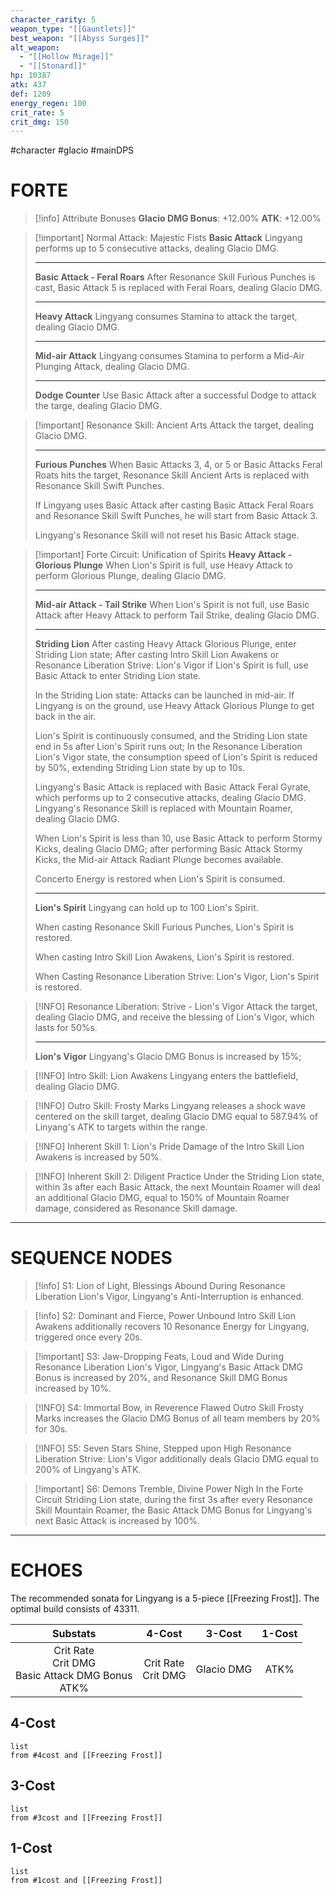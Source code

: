 ```yaml
---
character_rarity: 5
weapon_type: "[[Gauntlets]]"
best_weapon: "[[Abyss Surges]]"
alt_weapon:
  - "[[Hollow Mirage]]"
  - "[[Stonard]]"
hp: 10387
atk: 437
def: 1209
energy_regen: 100
crit_rate: 5
crit_dmg: 150
---
```

#character #glacio #mainDPS 
# FORTE
> [!info] Attribute Bonuses
> **Glacio DMG Bonus**: +12.00%
> **ATK**: +12.00%

> [!important] Normal Attack: Majestic Fists
> **Basic Attack**
> Lingyang performs up to 5 consecutive attacks, dealing Glacio DMG.
> 
> ---
> **Basic Attack - Feral Roars**
> After Resonance Skill Furious Punches is cast, Basic Attack 5 is replaced with Feral Roars, dealing Glacio DMG.
> 
> ---
> **Heavy Attack**
> Lingyang consumes Stamina to attack the target, dealing Glacio DMG.
> 
> ---
> **Mid-air Attack** 
> Lingyang consumes Stamina to perform a Mid-Air Plunging Attack, dealing Glacio DMG.
> 
> ---
> **Dodge Counter** 
> Use Basic Attack after a successful Dodge to attack the targe, dealing Glacio DMG.

> [!important] Resonance Skill: Ancient Arts
> Attack the target, dealing Glacio DMG.
> 
> ---
> **Furious Punches**
> When Basic Attacks 3, 4, or 5 or Basic Attacks Feral Roats hits the target, Resonance Skill Ancient Arts is replaced with Resonance Skill Swift Punches.  
> 
> If Lingyang uses Basic Attack after casting Basic Attack Feral Roars and Resonance Skill Swift Punches, he will start from Basic Attack 3.  
> 
> Lingyang's Resonance Skill will not reset his Basic Attack stage.

> [!important] Forte Circuit: Unification of Spirits
> **Heavy Attack - Glorious Plunge**
> When Lion's Spirit is full, use Heavy Attack to perform Glorious Plunge, dealing Glacio DMG.
> 
> ---
> **Mid-air Attack - Tail Strike**
> When Lion's Spirit is not full, use Basic Attack after Heavy Attack to perform Tail Strike, dealing Glacio DMG.
> 
> ---
> **Striding Lion**
> After casting Heavy Attack Glorious Plunge, enter Striding Lion state; After casting Intro Skill Lion Awakens or Resonance Liberation Strive: Lion's Vigor if Lion's Spirit is full, use Basic Attack to enter Striding Lion state.  
> 
> In the Striding Lion state: Attacks can be launched in mid-air. If Lingyang is on the ground, use Heavy Attack Glorious Plunge to get back in the air.  
> 
> Lion's Spirit is continuously consumed, and the Striding Lion state end in 5s after Lion's Spirit runs out; In the Resonance Liberation Lion's Vigor state, the consumption speed of Lion's Spirit is reduced by 50%, extending Striding Lion state by up to 10s.  
> 
> Lingyang's Basic Attack is replaced with Basic Attack Feral Gyrate, which performs up to 2 consecutive attacks, dealing Glacio DMG. Lingyang's Resonance Skill is replaced with Mountain Roamer, dealing Glacio DMG.  
> 
> When Lion's Spirit is less than 10, use Basic Attack to perform Stormy Kicks, dealing Glacio DMG; after performing Basic Attack Stormy Kicks, the Mid-air Attack Radiant Plunge becomes available.  
> 
> Concerto Energy is restored when Lion's Spirit is consumed.
> 
> ---
> **Lion's Spirit**
> Lingyang can hold up to 100 Lion's Spirit.  
> 
> When casting Resonance Skill Furious Punches, Lion's Spirit is restored. 
> 
> When casting Intro Skill Lion Awakens, Lion's Spirit is restored.  
> 
> When Casting Resonance Liberation Strive: Lion's Vigor, Lion's Spirit is restored.

> [!INFO] Resonance Liberation: Strive - Lion's Vigor
> Attack the target, dealing Glacio DMG, and receive the blessing of Lion's Vigor, which lasts for 50%s.
> 
> ---
> **Lion's Vigor**
> Lingyang's Glacio DMG Bonus is increased by 15%;

> [!INFO] Intro Skill: Lion Awakens
> Lingyang enters the battlefield, dealing Glacio DMG.

> [!INFO] Outro Skill: Frosty Marks
> Lingyang releases a shock wave centered on the skill target, dealing Glacio DMG equal to 587.94% of Linyang's ATK to targets within the range.

> [!INFO] Inherent Skill 1: Lion's Pride
> Damage of the Intro Skill Lion Awakens is increased by 50%.

> [!INFO] Inherent Skill 2: Diligent Practice
> Under the Striding Lion state, within 3s after each Basic Attack, the next Mountain Roamer will deal an additional Glacio DMG, equal to 150% of Mountain Roamer damage, considered as Resonance Skill damage.

---
# SEQUENCE NODES

> [!info] S1: Lion of Light, Blessings Abound
> During Resonance Liberation Lion's Vigor, Lingyang's Anti-Interruption is enhanced.

> [!info] S2: Dominant and Fierce, Power Unbound
> Intro Skill Lion Awakens additionally recovers 10 Resonance Energy for Lingyang, triggered once every 20s.

> [!important] S3: Jaw-Dropping Feats, Loud and Wide
> During Resonance Liberation Lion's Vigor, Lingyang's Basic Attack DMG Bonus is increased by 20%, and Resonance Skill DMG Bonus increased by 10%.

> [!INFO] S4: Immortal Bow, in Reverence Flawed
> Outro Skill Frosty Marks increases the Glacio DMG Bonus of all team members by 20% for 30s.

> [!INFO] S5: Seven Stars Shine, Stepped upon High
> Resonance Liberation Strive: Lion's Vigor additionally deals Glacio DMG equal to 200% of Lingyang's ATK.

> [!important] S6: Demons Tremble, Divine Power Nigh
> In the Forte Circuit Striding Lion state, during the first 3s after every Resonance Skill Mountain Roamer, the Basic Attack DMG Bonus for Lingyang's next Basic Attack is increased by 100%.

---
# ECHOES
The recommended sonata for Lingyang is a 5-piece [[Freezing Frost]].
The optimal build consists of 43311.

|                        Substats                         |        4-Cost         |   3-Cost   | 1-Cost |
| :-----------------------------------------------------: | :-------------------: | :--------: | :----: |
| Crit Rate<br>Crit DMG<br>Basic Attack DMG Bonus<br>ATK% | Crit Rate<br>Crit DMG | Glacio DMG |  ATK%  |
## 4-Cost
```dataview
list 
from #4cost and [[Freezing Frost]]
```
## 3-Cost
```dataview
list
from #3cost and [[Freezing Frost]]
```
## 1-Cost
```dataview
list
from #1cost and [[Freezing Frost]]
```
